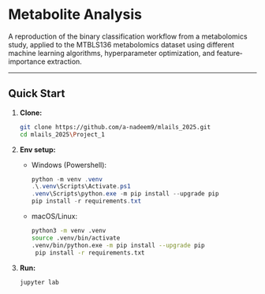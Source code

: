 # Metabolite Analysis 

A reproduction of the binary classification workflow from a metabolomics study, applied to the MTBLS136 metabolomics dataset using different machine learning algorithms, hyperparameter optimization, and feature‐importance extraction.

---

## Quick Start
1. **Clone:**
   ```bash
   git clone https://github.com/a-nadeem9/mlails_2025.git
   cd mlails_2025\Project_1
   ```

2. **Env setup:**
    - Windows (Powershell):
        ```powershell
        python -m venv .venv
        .\.venv\Scripts\Activate.ps1
        .venv\Scripts\python.exe -m pip install --upgrade pip
        pip install -r requirements.txt
        ```

    - macOS/Linux:
        ```bash
        python3 -m venv .venv
        source .venv/bin/activate
        .venv/bin/python.exe -m pip install --upgrade pip
         pip install -r requirements.txt
        ```

3. **Run:**
    ```bash
    jupyter lab
    ```

